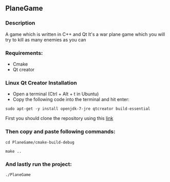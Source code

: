 ## PlaneGame

### Description
A game which is written in C++ and Qt
It's a war plane game which you will try to kill as many enemies as you can
### Requirements:
  + Cmake
  + Qt creator
### Linux Qt Creator Installation
  + Open a terminal (Ctrl + Alt + t in Ubuntu)
  + Copy the following code into the terminal and hit enter:
  ```
  sudo apt-get -y install openjdk-7-jre qtcreator build-essential
  ```
First you should clone the repository using this [link](https://github.com/Jumanazarov-Shukrullo/cpp_projects.git)
### Then copy and paste following commands:
  ```
  cd PlaneGame/cmake-build-debug
  ```
  ```
  make ..
  ```
### And lastly run the project:
  ```
  ./PlaneGame
  ```
  
  




